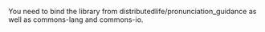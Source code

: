 You need to bind the library from distributedlife/pronunciation_guidance as well as commons-lang and commons-io.
